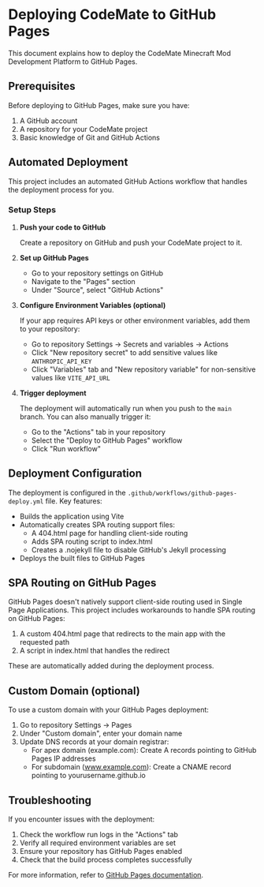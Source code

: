 # Deploying CodeMate to GitHub Pages

This document explains how to deploy the CodeMate Minecraft Mod Development Platform to GitHub Pages.

## Prerequisites

Before deploying to GitHub Pages, make sure you have:

1. A GitHub account
2. A repository for your CodeMate project
3. Basic knowledge of Git and GitHub Actions

## Automated Deployment

This project includes an automated GitHub Actions workflow that handles the deployment process for you.

### Setup Steps

1. **Push your code to GitHub**
   
   Create a repository on GitHub and push your CodeMate project to it.

2. **Set up GitHub Pages**
   
   - Go to your repository settings on GitHub
   - Navigate to the "Pages" section
   - Under "Source", select "GitHub Actions"

3. **Configure Environment Variables (optional)**
   
   If your app requires API keys or other environment variables, add them to your repository:
   
   - Go to repository Settings → Secrets and variables → Actions
   - Click "New repository secret" to add sensitive values like `ANTHROPIC_API_KEY`
   - Click "Variables" tab and "New repository variable" for non-sensitive values like `VITE_API_URL`

4. **Trigger deployment**
   
   The deployment will automatically run when you push to the `main` branch. 
   You can also manually trigger it:
   
   - Go to the "Actions" tab in your repository
   - Select the "Deploy to GitHub Pages" workflow
   - Click "Run workflow"

## Deployment Configuration

The deployment is configured in the `.github/workflows/github-pages-deploy.yml` file. Key features:

- Builds the application using Vite
- Automatically creates SPA routing support files:
  - A 404.html page for handling client-side routing
  - Adds SPA routing script to index.html
  - Creates a .nojekyll file to disable GitHub's Jekyll processing
- Deploys the built files to GitHub Pages

## SPA Routing on GitHub Pages

GitHub Pages doesn't natively support client-side routing used in Single Page Applications. 
This project includes workarounds to handle SPA routing on GitHub Pages:

1. A custom 404.html page that redirects to the main app with the requested path
2. A script in index.html that handles the redirect

These are automatically added during the deployment process.

## Custom Domain (optional)

To use a custom domain with your GitHub Pages deployment:

1. Go to repository Settings → Pages
2. Under "Custom domain", enter your domain name
3. Update DNS records at your domain registrar:
   - For apex domain (example.com): Create A records pointing to GitHub Pages IP addresses
   - For subdomain (www.example.com): Create a CNAME record pointing to yourusername.github.io

## Troubleshooting

If you encounter issues with the deployment:

1. Check the workflow run logs in the "Actions" tab
2. Verify all required environment variables are set
3. Ensure your repository has GitHub Pages enabled
4. Check that the build process completes successfully

For more information, refer to [GitHub Pages documentation](https://docs.github.com/en/pages).